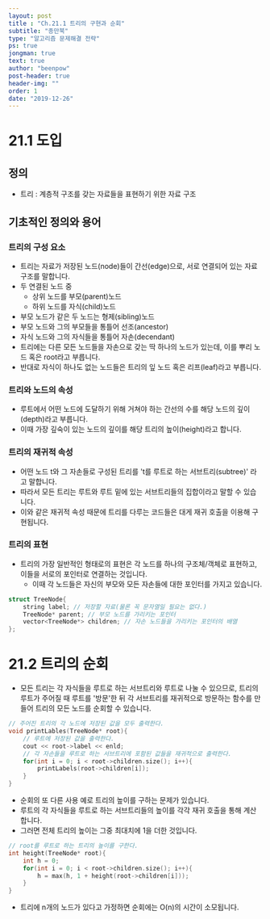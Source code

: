 ```yaml
---
layout: post
title : "Ch.21.1 트리의 구현과 순회"
subtitle: "종만북"
type: "알고리즘 문제해결 전략"
ps: true
jongman: true
text: true
author: "beenpow"
post-header: true
header-img: ""
order: 1
date: "2019-12-26"
---
```


# 21.1 도입

## 정의

- 트리 : 계층적 구조를 갖는 자료들을 표현하기 위한 자료 구조


## 기초적인 정의와 용어

### 트리의 구성 요소

- 트리는 자료가 저장된 노드(node)들이 간선(edge)으로, 서로 연결되어 있는 자료 구조를 말합니다.
- 두 연결된 노드 중
    - 상위 노드를 부모(parent)노드
    - 하위 노드를 자식(child)노드
- 부모 노드가 같은 두 노드는 형제(sibling)노드
- 부모 노드와 그의 부모들을 통틀어 선조(ancestor)
- 자식 노드와 그의 자식들을 통틀어 자손(decendant)
- 트리에는 다른 모든 노드들을 자손으로 갖는 딱 하나의 노드가 있는데, 이를 뿌리 노드 혹은 root라고
  부릅니다.
- 반대로 자식이 하나도 없는 노드들은 트리의 잎 노드 혹은 리프(leaf)라고 부릅니다.

### 트리와 노드의 속성

- 루트에서 어떤 노드에 도달하기 위해 거쳐야 하는 간선의 수를 해당 노드의 깊이(depth)라고 부릅니다.
- 이때 가장 깊숙이 있는 노드의 깊이를 해당 트리의 높이(height)라고 합니다.

### 트리의 재귀적 속성

- 어떤 노드 t와 그 자손들로 구성된 트리를 't를 루트로 하는 서브트리(subtree)' 라고 말합니다.
- 따라서 모든 트리는 루트와 루트 밑에 있는 서브트리들의 집합이라고 말할 수 있습니다.
- 이와 같은 재귀적 속성 때문에 트리를 다루는 코드들은 대게 재귀 호출을 이용해 구현됩니다.

### 트리의 표현

- 트리의 가장 일반적인 형태로의 표현은 각 노드를 하나의 구조체/객체로 표현하고, 이들을 서로의
  포인터로 연결하는 것입니다.
  - 이때 각 노드들은 자신의 부모와 모든 자손들에 대한 포인터를 가지고 있습니다.

```cpp
struct TreeNode{
    string label; // 저장할 자료(물론 꼭 문자열일 필요는 없다.)
    TreeNode* parent; // 부모 노드를 가리키는 포인터
    vector<TreeNode*> children; // 자손 노드들을 가리키는 포인터의 배열
};
```

# 21.2 트리의 순회

- 모든 트리는 각 자식들을 루트로 하는 서브트리와 루트로 나눌 수 있으므로, 트리의 루트가 주어질 때
  루트를 '방문'한 뒤 각 서브트리를 재귀적으로 방문하는 함수를 만들어 트리의 모든 노드를 순회할 수
  있습니다.


```cpp
// 주어진 트리의 각 노드에 저장된 값을 모두 출력한다.
void printLables(TreeNode* root){
    // 루트에 저장된 값을 출력한다.
    cout << root->label << enld;
    // 각 자손들을 루트로 하는 서브트리에 포함된 값들을 재귀적으로 출력한다.
    for(int i = 0; i < root->children.size(); i++){
        printLabels(root->children[i]);
    }
}
```

- 순회의 또 다른 사용 예로 트리의 높이를 구하는 문제가 있습니다.
- 루트의 각 자식들을 루트로 하는 서브트리들의 높이를 각각 재귀 호출을 통해 계산합니다.
- 그러면 전체 트리의 높이는 그중 최대치에 1을 더한 것입니다.

```cpp
// root를 루트로 하는 트리의 높이를 구한다.
int height(TreeNode* root){
    int h = 0;
    for(int i = 0; i < root->children.size(); i++){
        h = max(h, 1 + height(root->children[i]));
    }
}
```

- 트리에 n개의 노드가 있다고 가정하면 순회에는 O(n)의 시간이 소모됩니다.

